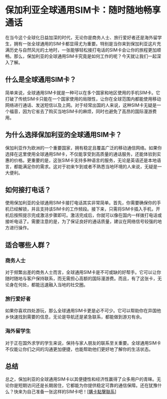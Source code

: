 # 保加利亚全球通用SIM卡：随时随地畅享通话

在当今这个全球化日益加深的时代，无论你是商务人士、旅行爱好者还是海外留学生，拥有一张全球通用的SIM卡都显得尤为重要。特别是当你来到保加利亚这片充满历史与自然风光的土地时，一张能够轻松接打电话的SIM卡会让你的旅程更加顺畅。那么，保加利亚的全球通用SIM卡究竟是如何工作的呢？今天就让我们一起深入了解。

## 什么是全球通用SIM卡？

简单来说，全球通用SIM卡就是一种可以在多个国家和地区使用的手机SIM卡。它打破了传统SIM卡只能在一个国家使用的局限性，让你在全球范围内都能使用移动网络进行通话、发送短信以及上网。对于经常出国的人来说，这种SIM卡无疑是一个福音，因为它省去了购买当地SIM卡的麻烦，同时也避免了高昂的国际漫游费用。

## 为什么选择保加利亚的全球通用SIM卡？

保加利亚作为欧洲的一个重要国家，拥有稳定且覆盖广泛的移动通信网络。如果你选择在这里使用全球通用SIM卡，不仅能享受到高质量的通话服务，还能体验到实惠的价格。更重要的是，这张SIM卡支持多种语言的服务，无论是英语还是本地语言，都能满足你的需求。这对于初来乍到或者不熟悉当地环境的人来说，无疑是一大便利。

## 如何接打电话？

使用保加利亚的全球通用SIM卡接打电话其实非常简单。首先，你需要确保你的手机已经解锁，并且支持该SIM卡的工作频段。接下来，只需将SIM卡插入手机，开机后按照提示完成激活步骤即可。激活完成后，你就可以像在国内一样拨打电话或接听电话了。需要注意的是，为了保证良好的通话质量，建议在网络信号较强的地方进行操作。

## 适合哪些人群？

### 商务人士
对于频繁出差的商务人士而言，全球通用SIM卡是不可或缺的好帮手。它可以让你随时随地与客户保持联系，而无需担心高额的国际漫游费。而且，有了这张卡，无论身在何处，都能迅速融入当地的社交圈。

### 旅行爱好者
如果你喜欢四处游玩，那么全球通用SIM卡更是必不可少。它可以帮助你在异国他乡快速找到需要的信息，无论是导航还是紧急联系，都能做到游刃有余。

### 海外留学生
对于正在国外求学的学生来说，保持与家人朋友的联系至关重要。全球通用SIM卡不仅能让你们之间的沟通更加便捷，也能帮助他们更好地了解你的生活状态。

## 总结

总之，保加利亚的全球通用SIM卡以其便捷性和经济性赢得了众多用户的青睐。无论你是短期访问还是长期居住，它都能为你提供稳定可靠的通信保障。还在犹豫什么？快来为自己准备一张这样的SIM卡吧！[[購卡點擊聯系](https://t.me/s/esim1088)]